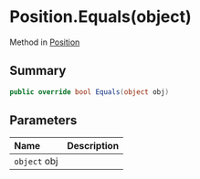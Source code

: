 # Position.Equals(object)

Method in [Position](api/csharp/yarn.compiler.position.md)

## Summary



```csharp
public override bool Equals(object obj)
```

## Parameters

|Name|Description|
|:---|:---|
|`object` obj||

